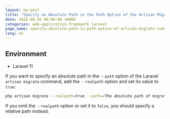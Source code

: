 ```yaml
---
layout: my-post
title: "Specify an Absolute Path in the Path Option of the Artisan Migrate Command"
date: 2025-08-26 00:00:00 +0000
categories: web-application-framework laravel
page_name: specify-absolute-path-in-path-option-of-artisan-migrate-command-en
lang: en
---
```


## Environment
- Laravel 11

If you want to specify an absolute path in the `--path` option of the Laravel `artisan migrate` command, add the `--realpath` option and set its value to `true`:

```bash
php artisan migrate --realpath=true --path=<The absolute path of migrations>
```

If you omit the `--realpath` option or set it to `false`, you should specify a relative path instead.